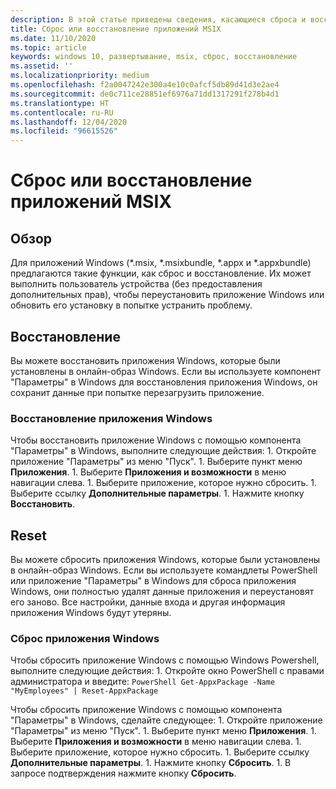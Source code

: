 ```yaml
---
description: В этой статье приведены сведения, касающиеся сброса и восстановления приложений MSIX, которые были развернуты на устройстве.
title: Сброс или восстановление приложений MSIX
ms.date: 11/10/2020
ms.topic: article
keywords: windows 10, развертывание, msix, сброс, восстановление
ms.assetid: ''
ms.localizationpriority: medium
ms.openlocfilehash: f2a0047242e300a4e10c0afcf5db89d41d3e2ae4
ms.sourcegitcommit: de0c711ce28851ef6976a71dd1317291f278b4d1
ms.translationtype: HT
ms.contentlocale: ru-RU
ms.lasthandoff: 12/04/2020
ms.locfileid: "96615526"
---
```

# <a name="reset-or-repair-msix-apps"></a>Сброс или восстановление приложений MSIX

## <a name="overview"></a>Обзор

Для приложений Windows (*.msix, *.msixbundle, *.appx и *.appxbundle) предлагаются такие функции, как сброс и восстановление. Их может выполнить пользователь устройства (без предоставления дополнительных прав), чтобы переустановить приложение Windows или обновить его установку в попытке устранить проблему.

## <a name="repair"></a>Восстановление

Вы можете восстановить приложения Windows, которые были установлены в онлайн-образ Windows. Если вы используете компонент "Параметры" в Windows для восстановления приложения Windows, он сохранит данные при попытке перезагрузить приложение.

### <a name="repairing-a-windows-app"></a>Восстановление приложения Windows

Чтобы восстановить приложение Windows с помощью компонента "Параметры" в Windows, выполните следующие действия:
    1. Откройте приложение "Параметры" из меню "Пуск".
    1. Выберите пункт меню **Приложения**.
    1. Выберите **Приложения и возможности** в меню навигации слева.
    1. Выберите приложение, которое нужно сбросить.
    1. Выберите ссылку **Дополнительные параметры**.
    1. Нажмите кнопку **Восстановить**.


## <a name="reset"></a>Reset

Вы можете сбросить приложения Windows, которые были установлены в онлайн-образ Windows. Если вы используете командлеты PowerShell или приложение "Параметры" в Windows для сброса приложения Windows, они полностью удалят данные приложения и переустановят его заново. Все настройки, данные входа и другая информация приложения Windows будут утеряны.


### <a name="resetting-a-windows-app"></a>Сброс приложения Windows

Чтобы сбросить приложение Windows с помощью Windows Powershell, выполните следующие действия: 
    1. Откройте окно PowerShell с правами администратора и введите:
        ```PowerShell
        Get-AppxPackage -Name "MyEmployees" | Reset-AppxPackage
        ```

Чтобы сбросить приложение Windows с помощью компонента "Параметры" в Windows, сделайте следующее:
    1. Откройте приложение "Параметры" из меню "Пуск".
    1. Выберите пункт меню **Приложения**.
    1. Выберите **Приложения и возможности** в меню навигации слева.
    1. Выберите приложение, которое нужно сбросить.
    1. Выберите ссылку **Дополнительные параметры**.
    1. Нажмите кнопку **Сбросить**.
    1. В запросе подтверждения нажмите кнопку **Сбросить**.
